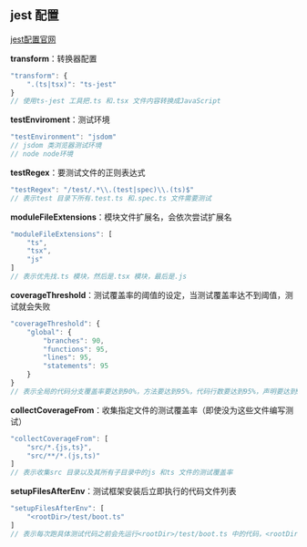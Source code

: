 ## jest 配置

[jest配置官网](https://jestjs.io/docs/en/configuration)

**transform**：转换器配置

```javascript
"transform": {
    ".(ts|tsx)": "ts-jest"
}
// 使用ts-jest 工具把.ts 和.tsx 文件内容转换成JavaScript
```

**testEnviroment**：测试环境

```javascript
"testEnvironment": "jsdom" 
// jsdom 类浏览器测试环境
// node node环境
```

**testRegex**：要测试文件的正则表达式

```javascript
"testRegex": "/test/.*\\.(test|spec)\\.(ts)$"
// 表示test 目录下所有.test.ts 和.spec.ts 文件需要测试
```

**moduleFileExtensions**：模块文件扩展名，会依次尝试扩展名

```javascript
"moduleFileExtensions": [
    "ts",
    "tsx",
    "js"
]
// 表示优先找.ts 模块，然后是.tsx 模块，最后是.js
```

**coverageThreshold**：测试覆盖率的阈值的设定，当测试覆盖率达不到阈值，测试就会失败

```javascript
"coverageThreshold": {
    "global": {
        "branches": 90,
        "functions": 95,
        "lines": 95,
        "statements": 95
    }
}
// 表示全局的代码分支覆盖率要达到90%，方法要达到95%，代码行数要达到95%，声明要达到95%
```

**collectCoverageFrom**：收集指定文件的测试覆盖率（即使没为这些文件编写测试）

```javascript
"collectCoverageFrom": [
    "src/*.{js,ts}",
    "src/**/*.(js,ts)"
]
// 表示收集src 目录以及其所有子目录中的js 和ts 文件的测试覆盖率
```

**setupFilesAfterEnv**：测试框架安装后立即执行的代码文件列表

```javascript
"setupFilesAfterEnv": [
    "<rootDir>/test/boot.ts"
]
// 表示每次跑具体测试代码之前会先运行<rootDir>/test/boot.ts 中的代码，<rootDir> 表示当前项目的根目录
```

